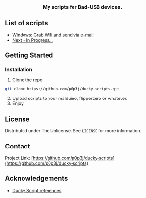 <!-- WELCOME -->
<br />
<p align="center">

  <h3 align="center"Ducky Scripts</h3>

  <p align="center">
    My scripts for Bad-USB devices.
  </p>
</p>



<!-- SCRIPTS -->
## List of scripts

* [Windows: Grab Wifi and send via e-mail](https://github.com/p0p3j/ducky-scripts/blob/master/grab-wifi.txt)
* [Next - In Progress...](#)
<!--* [0011 - Empty](#)
* [Empty](#)
* [Empty](#)
* [Empty](#)
* [Empty](#)
* [Empty](#)
* [Empty](#)-->


## Getting Started

### Installation

1. Clone the repo
```sh
git clone https://github.com/p0p3j/ducky-scripts.git
```
2. Upload scripts to your malduino, flipperzero or whatever.
3. Enjoy!



## License
Distributed under The Unlicense. See `LICENSE` for more information.

## Contact
Project Link: [https://github.com/p0p3j/ducky-scripts](https://github.com/p0p3j/ducky-scripts)

## Acknowledgements
* [Ducky Script references](https://docs.hak5.org/usb-rubber-ducky-1/the-ducky-script-language/ducky-script-quick-reference)
